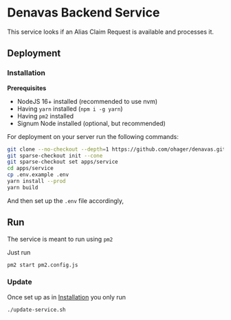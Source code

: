 # Denavas Backend Service

This service looks if an Alias Claim Request is available and processes it.

## Deployment

### Installation

**Prerequisites**

- NodeJS 16+ installed (recommended to use nvm)
- Having `yarn` installed (`npm i -g yarn`)
- Having `pm2` installed
- Signum Node installed (optional, but recommended)

For deployment on your server run the following commands:

```bash
git clone --no-checkout --depth=1 https://github.com/ohager/denavas.git
git sparse-checkout init --cone
git sparse-checkout set apps/service
cd apps/service
cp .env.example .env
yarn install --prod
yarn build
```

And then set up the `.env` file accordingly,

## Run

The service is meant to run using `pm2`

Just run

```
pm2 start pm2.config.js
```

### Update

Once set up as in [Installation](#installation) you only run

```
./update-service.sh
```
